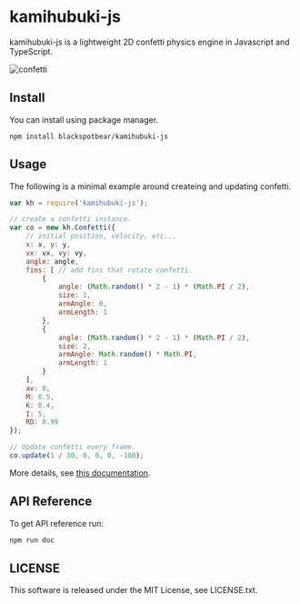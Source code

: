 # kamihubuki-js

kamihubuki-js is a lightweight 2D confetti physics engine in Javascript and TypeScript.

![confetti](./confetti-anim.gif)

## Install

You can install using package manager.

```shell
npm install blackspotbear/kamihubuki-js
```

## Usage

The following is a minimal example around createing and updating confetti.

```javascript
var kh = require('kamihubuki-js');

// create a confetti instance.
var co = new kh.Confetti({
    // initial position, velocity, etc...
    x: x, y: y,
    vx: vx, vy: vy,
    angle: angle,
    fins: [ // add fins that rotate confetti.
        {
            angle: (Math.random() * 2 - 1) * (Math.PI / 2),
            size: 1,
            armAngle: 0,
            armLength: 1
        },
        {
            angle: (Math.random() * 2 - 1) * (Math.PI / 2),
            size: 2,
            armAngle: Math.random() * Math.PI,
            armLength: 1
        }
    ],
    av: 0,
    M: 0.5,
    K: 0.4,
    I: 5,
    RD: 0.99
});

// Update confetti every frame.
co.update(1 / 30, 0, 0, 0, -100);
```

More details, see [this documentation](./how-it-works.md).

## API Reference

To get API reference run:

```sh
npm run doc
```

## LICENSE

This software is released under the MIT License, see LICENSE.txt.
